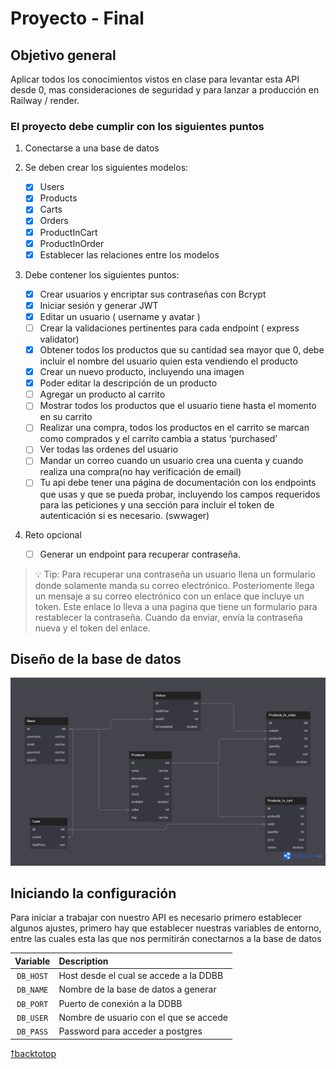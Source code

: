 # Proyecto - Final

## Objetivo general

Aplicar todos los conocimientos vistos en clase para levantar esta API desde 0,
mas consideraciones de seguridad y para lanzar a producción en Railway / render.

### El proyecto debe cumplir con los siguientes puntos

1. Conectarse a una base de datos

2. Se deben crear los siguientes modelos:

    - [x] Users
    - [x] Products
    - [x] Carts
    - [x] Orders
    - [x] ProductInCart
    - [x] ProductInOrder
    - [x] Establecer las relaciones entre los modelos

3. Debe contener los siguientes puntos:

    - [x] Crear usuarios y encriptar sus contraseñas con Bcrypt
    - [x] Iniciar sesión y generar JWT
    - [x] Editar un usuario ( username y avatar )
    - [ ] Crear la validaciones pertinentes para cada endpoint ( express validator)
    - [x] Obtener todos los productos que su cantidad sea mayor que 0, debe incluir el nombre del usuario quien esta vendiendo el producto
    - [x] Crear un nuevo producto, incluyendo una imagen
    - [x] Poder editar la descripción de un producto
    - [ ] Agregar un producto al carrito
    - [ ] Mostrar todos los productos que el usuario tiene hasta el momento en su carrito
    - [ ] Realizar una compra, todos los productos en el carrito se marcan como comprados y el carrito cambia a status ‘purchased’
    - [ ] Ver todas las ordenes del usuario
    - [ ] Mandar un correo cuando un usuario crea una cuenta y cuando realiza una compra(no hay verificación de email)
    - [ ] Tu api debe tener una página de documentación con los endpoints que usas y que se pueda probar, incluyendo los campos requeridos para las peticiones y una sección para incluir el token de autenticación si es necesario. (swwager)

4. Reto opcional

    - [ ] Generar un endpoint para recuperar contraseña.

> 💡 Tip: Para recuperar una contraseña un usuario llena un formulario donde solamente manda su correo electrónico. Posteriomente llega un mensaje a su correo electrónico con un enlace que incluye un token. Este enlace lo lleva a una pagina que tiene un formulario para restablecer la contraseña. Cuando da enviar, envía la contraseña nueva y el token del enlace.

## Diseño de la base de datos

![diagram](./Public//e-commerce_diagram.png)

## Iniciando la configuración

Para iniciar a trabajar con nuestro API es necesario primero establecer algunos ajustes, primero hay que establecer nuestras variables de entorno, entre las cuales esta las que nos permitirán conectarnos a la base de datos

|Variable |Description                          |
|:-------:|:------------------------------------|
|`DB_HOST`|Host desde el cual se accede a la DDBB|
|`DB_NAME`|Nombre de la base de datos a generar|
|`DB_PORT`|Puerto de conexión a la DDBB|
|`DB_USER`|Nombre de usuario con el que se accede|
|`DB_PASS`|Password para acceder a postgres|

[⭡backtotop](#proyecto---final)

